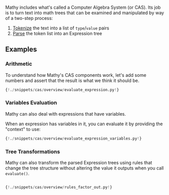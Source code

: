 Mathy includes what's called a Computer Algebra System (or CAS). Its job is to turn text into math trees that can be examined and manipulated by way of a two-step process:

1. [Tokenize](/cas/tokenizer) the text into a list of `type`/`value` pairs
2. [Parse](/cas/parser) the token list into an Expression tree

## Examples

### Arithmetic

To understand how Mathy's CAS components work, let's add some numbers and assert that the result is what we think it should be.

```Python
{!./snippets/cas/overview/evaluate_expression.py!}
```

### Variables Evaluation

Mathy can also deal with expressions that have variables.

When an expression has variables in it, you can evaluate it by providing the "context" to use:

```Python
{!./snippets/cas/overview/evaluate_expression_variables.py!}
```

### Tree Transformations

Mathy can also transform the parsed Expression trees using rules that change the tree structure without altering the value it outputs when you call `evaluate()`.

```python

{!./snippets/cas/overview/rules_factor_out.py!}

```
